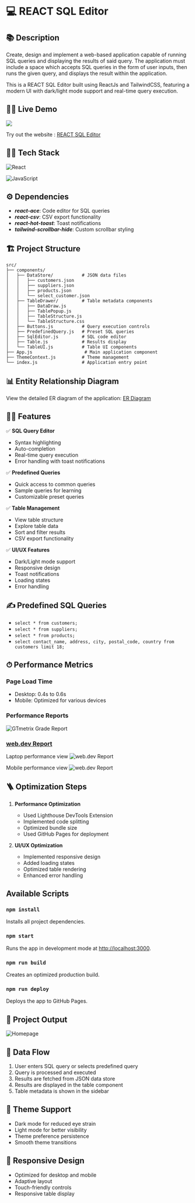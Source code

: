 # 💻 REACT SQL Editor

## 📚 Description

Create, design and implement a web-based application capable of running SQL queries and displaying the results of said query. The application must include a space which accepts SQL queries in the form of user inputs, then runs the given query, and displays the result within the application.

This is a REACT SQL Editor built using ReactJs and TailwindCSS, featuring a modern UI with dark/light mode support and real-time query execution.

## 👨‍💻 Live Demo

<a href="https://github.com/poonam17122004/editor" target="blank">
<img src="https://img.shields.io/website?url=https://poonam17122004.github.io/editor/&logo=github&style=flat-square" />
</a>

Try out the website : [REACT SQL Editor](https://poonam17122004.github.io/editor/)

## 👨‍🔧 Tech Stack

![React](https://img.shields.io/badge/react-%2320232a.svg?style=for-the-badge&logo=react&logoColor=%2361DAFB)

![JavaScript](https://img.shields.io/badge/javascript-%23323330.svg?style=for-the-badge&logo=javascript&logoColor=%23F7DF1E)

## ⚙️ Dependencies

- **_react-ace_**: Code editor for SQL queries
- **_react-csv_**: CSV export functionality
- **_react-hot-toast_**: Toast notifications
- **_tailwind-scrollbar-hide_**: Custom scrollbar styling

## 🏗️ Project Structure

```
src/
├── components/
│   ├── DataStore/           # JSON data files
│   │   ├── customers.json
│   │   ├── suppliers.json
│   │   ├── products.json
│   │   └── select_customer.json
│   ├── TableDrawer/         # Table metadata components
│   │   ├── DataDraw.js
│   │   ├── TablePopup.js
│   │   ├── TableStructure.js
│   │   └── TableStructure.css
│   ├── Buttons.js           # Query execution controls
│   ├── PredefinedQuery.js   # Preset SQL queries
│   ├── SqlEditor.js         # SQL code editor
│   ├── Table.js             # Results display
│   └── TableUI.js           # Table UI components
├── App.js                    # Main application component
├── ThemeContext.js          # Theme management
└── index.js                 # Application entry point
```

## 📊 Entity Relationship Diagram

View the detailed ER diagram of the application: [ER Diagram](https://drive.google.com/file/d/1qcsPnwbwmsDy-MuuXtf4OjgJkmN5cCpO/view?usp=sharing)


## 👨‍💻 Features

:white_check_mark: **SQL Query Editor**
- Syntax highlighting
- Auto-completion
- Real-time query execution
- Error handling with toast notifications

:white_check_mark: **Predefined Queries**
- Quick access to common queries
- Sample queries for learning
- Customizable preset queries

:white_check_mark: **Table Management**
- View table structure
- Explore table data
- Sort and filter results
- CSV export functionality

:white_check_mark: **UI/UX Features**
- Dark/Light mode support
- Responsive design
- Toast notifications
- Loading states
- Error handling

## ✍️ Predefined SQL Queries

- `select * from customers;`
- `select * from suppliers;`
- `select * from products;`
- `select contact_name, address, city, postal_code, country from customers limit 18;`

## ⏱ Performance Metrics

### Page Load Time
- Desktop: 0.4s to 0.6s
- Mobile: Optimized for various devices

### Performance Reports
![GTmetrix Grade Report](Screenshot/snapyness.PNG)

### [web.dev Report](https://pagespeed.web.dev/)

Laptop performance view
![web.dev Report](Screenshot/performance.PNG)

Mobile performance view
![web.dev Report](Screenshot/mobileperformance.PNG)

## 🪜 Optimization Steps

1. **Performance Optimization**
   - Used Lighthouse DevTools Extension
   - Implemented code splitting
   - Optimized bundle size
   - Used GitHub Pages for deployment

2. **UI/UX Optimization**
   - Implemented responsive design
   - Added loading states
   - Optimized table rendering
   - Enhanced error handling

## Available Scripts

### `npm install`
Installs all project dependencies.

### `npm start`
Runs the app in development mode at [http://localhost:3000](http://localhost:3000).

### `npm run build`
Creates an optimized production build.

### `npm run deploy`
Deploys the app to GitHub Pages.

## 🚀 Project Output

![Homepage](Screenshot/main_project.PNG)

## 🔄 Data Flow

1. User enters SQL query or selects predefined query
2. Query is processed and executed
3. Results are fetched from JSON data store
4. Results are displayed in the table component
5. Table metadata is shown in the sidebar

## 🎨 Theme Support

- Dark mode for reduced eye strain
- Light mode for better visibility
- Theme preference persistence
- Smooth theme transitions

## 📱 Responsive Design

- Optimized for desktop and mobile
- Adaptive layout
- Touch-friendly controls
- Responsive table display
